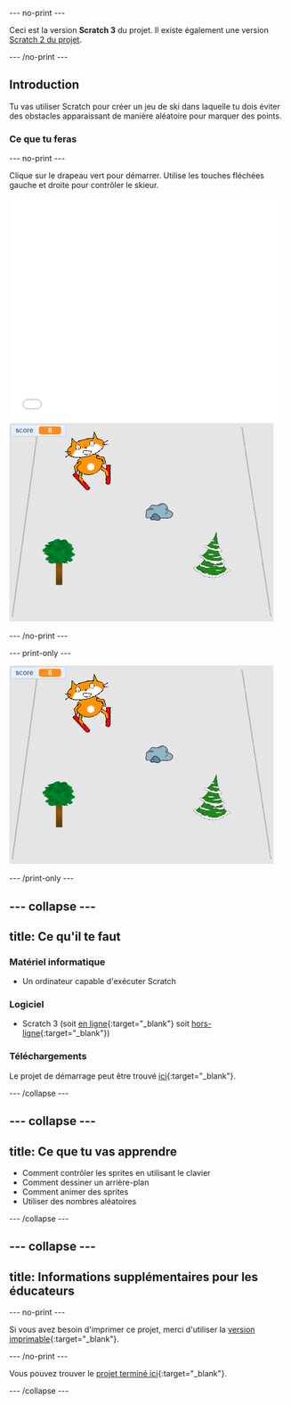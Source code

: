 --- no-print ---

Ceci est la version **Scratch 3** du projet. Il existe également une version [Scratch 2 du projet](https://projects.raspberrypi.org/fr-FR/projects/scratch-cat-goes-skiing-scratch2).

--- /no-print ---

## Introduction

Tu vas utiliser Scratch pour créer un jeu de ski dans laquelle tu dois éviter des obstacles apparaissant de manière aléatoire pour marquer des points.

### Ce que tu feras

--- no-print ---

Clique sur le drapeau vert pour démarrer. Utilise les touches fléchées gauche et droite pour contrôler le skieur.

<div class="scratch-preview">
  <iframe allowtransparency="true" width="485" height="402" src="//scratch.mit.edu/projects/embed/406246400/?autostart=false" frameborder="0" scrolling="no"></iframe>
  <img src="images/skiing-final.png">
</div>

--- /no-print ---

--- print-only ---

![projet terminé](images/skiing-final.png)

--- /print-only ---

--- collapse ---
---
title: Ce qu'il te faut
---

### Matériel informatique

+ Un ordinateur capable d'exécuter Scratch

### Logiciel

+ Scratch 3 (soit [en ligne](https://rpf.io/scratchon){:target="_blank"} soit [hors-ligne](https://rpf.io/scratchoff){:target="_blank"})

### Téléchargements

Le projet de démarrage peut être trouvé [ici](https://rpf.io/p/fr-FR/scratch-cat-goes-skiing-go){:target="_blank"}.

--- /collapse ---

--- collapse ---
---
title: Ce que tu vas apprendre
---

+ Comment contrôler les sprites en utilisant le clavier
+ Comment dessiner un arrière-plan
+ Comment animer des sprites
+ Utiliser des nombres aléatoires

--- /collapse ---

--- collapse ---
---
title: Informations supplémentaires pour les éducateurs
---

--- no-print ---

Si vous avez besoin d'imprimer ce projet, merci d'utiliser la [version imprimable](https://projects.raspberrypi.org/fr-FR/projects/scratch-cat-goes-skiing/print){:target="_blank"}.

--- /no-print ---

Vous pouvez trouver le [projet terminé ici](https://rpf.io/p/fr-FR/scratch-cat-goes-skiing-get){:target="_blank"}.

--- /collapse ---

